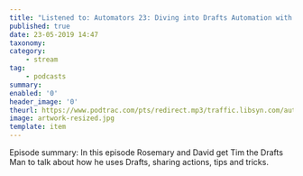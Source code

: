 ```yaml
---
title: "Listened to: Automators 23: Diving into Drafts Automation with Tim “The Drafts Man” Nahumck"
published: true
date: 23-05-2019 14:47
taxonomy:
category:
	- stream
tag:
	- podcasts
summary:
enabled: '0'
header_image: '0'
theurl: https://www.podtrac.com/pts/redirect.mp3/traffic.libsyn.com/automatorsrelay/automators023.mp3
image: artwork-resized.jpg
template: item
---
```

 
Episode summary: In this episode Rosemary and David get Tim the Drafts Man to talk about how he uses Drafts, sharing actions, tips and tricks.
